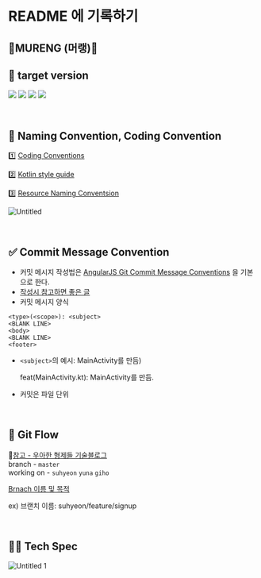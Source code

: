 # README 에 기록하기

## 🍦MURENG (머랭)🍦

## 🎯 target version

<p align="left">
  <img src="https://img.shields.io/badge/Kotlin-1.4.10-yellowgreen?logo=kotlin"/>
  <img src="https://img.shields.io/badge/Android-4.0.1-blue?logo=Android+Studio"/>
  <img src="https://img.shields.io/badge/targetSdk-30-green?logo=Android"/>
  <img src="https://img.shields.io/badge/minSdk-24-green?logo=Android"/>
</p>

<br/>

## 🔨  Naming Convention, Coding Convention

1️⃣ [Coding Conventions](https://kotlinlang.org/docs/reference/coding-conventions.html)

2️⃣ [Kotlin style guide](https://developer.android.com/kotlin/style-guide)

3️⃣ [Resource Naming Conventsion](https://jeroenmols.com/blog/2016/03/07/resourcenaming/) 

![Untitled](https://user-images.githubusercontent.com/57262833/115137609-0b320a00-a062-11eb-94be-3afb8be5a09c.png)


<br/>

## ✅ Commit Message Convention

- 커밋 메시지 작성법은 [AngularJS Git Commit Message Conventions](https://gist.github.com/stephenparish/9941e89d80e2bc58a153) 을 기본으로 한다.
- [작성시 참고하면 좋은 글](https://chris.beams.io/posts/git-commit/)
- 커밋 메시지 양식

```
<type>(<scope>): <subject>
<BLANK LINE>
<body>
<BLANK LINE>
<footer>
```

- `<subject>`의 예시: MainActivity를 만듬)

    feat(MainActivity.kt): MainActivity를 만듬.

- 커밋은 파일 단위

<br/>

## 🔁 Git Flow

📌[참고 - 우아한 형제들 기술블로그](https://woowabros.github.io/experience/2017/10/30/baemin-mobile-git-branch-strategy.html)  
branch - `master`  
working on - `suhyeon` `yuna` `giho`  

[Brnach 이름 및 목적](https://www.notion.so/33969437118147fd9394e43c5964c80d)

ex)  브랜치 이름: suhyeon/feature/signup

<br/> 

## 👩‍💻 Tech Spec

![Untitled 1](https://user-images.githubusercontent.com/57262833/115137597-f786a380-a061-11eb-8f8d-edacb2480578.png)
